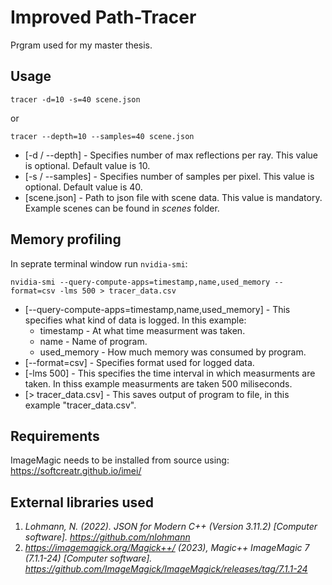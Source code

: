 # Improved Path-Tracer
Prgram used for my master thesis.

## Usage

```
tracer -d=10 -s=40 scene.json
```

or

```
tracer --depth=10 --samples=40 scene.json
```

* [-d / --depth] - Specifies number of max reflections per ray. This value is optional. Default value is 10.
* [-s / --samples] - Specifies number of samples per pixel. This value is optional. Default value is 40.
* [scene.json] - Path to json file with scene data. This value is mandatory. Example scenes can be found in *scenes* folder.

## Memory profiling

In seprate terminal window run ```nvidia-smi```:
```
nvidia-smi --query-compute-apps=timestamp,name,used_memory --format=csv -lms 500 > tracer_data.csv
```

* [--query-compute-apps=timestamp,name,used_memory] - This specifies what kind of data is logged. In this example:
    * timestamp - At what time measurment was taken.
    * name - Name of program.
    * used_memory - How much memory was consumed by program.
* [--format=csv] - Specifies format used for logged data.
* [-lms 500] - This specifies the time interval in which measurments are taken. In thiss example measurments are taken 500 miliseconds.
* [> tracer_data.csv] - This saves output of program to file, in this example "tracer_data.csv".

## Requirements

ImageMagic needs to be installed from source using: https://softcreatr.github.io/imei/

## External libraries used
1. *Lohmann, N. (2022). JSON for Modern C++ (Version 3.11.2) [Computer software]. https://github.com/nlohmann*
2. *https://imagemagick.org/Magick++/ (2023), Magic++ ImageMagic 7 (7.1.1-24) [Computer software]. https://github.com/ImageMagick/ImageMagick/releases/tag/7.1.1-24*
